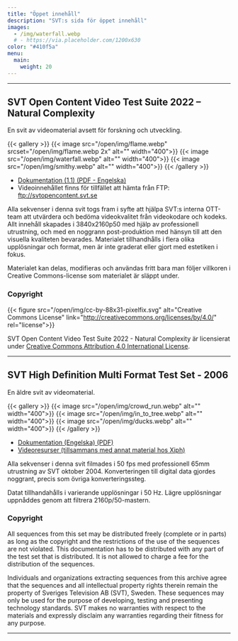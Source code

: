```yaml
---
title: "Öppet innehåll"
description: "SVT:s sida för öppet innehåll"
images:
  - /img/waterfall.webp
  # - https://via.placeholder.com/1200x630
color: "#410f5a"
menu:
  main:
    weight: 20
---
```


---

## SVT Open Content Video Test Suite 2022 – Natural Complexity

En svit av videomaterial avsett för forskning och utveckling.

{{< gallery >}}
{{< image src="/open/img/flame.webp" srcset="/open/img/flame.webp 2x" alt="" width="400">}}
{{< image src="/open/img/waterfall.webp" alt="" width="400">}}
{{< image src="/open/img/smithy.webp" alt="" width="400">}}
{{< /gallery >}}

- [Dokumentation (1.1) (PDF - Engelska)](/docs/SVT_Open_Content_Video_Test_Suite_2022_Natural_Complexity_v1-1-reduced.pdf)
- Videoinnehållet finns för tillfället att hämta från FTP: ftp://svtopencontent.svt.se

Alla sekvenser i denna svit togs fram i syfte att hjälpa SVT:s interna OTT-team att utvärdera och bedöma videokvalitet från videokodare och kodeks.
Allt innehåll skapades i 3840x2160p50 med hjälp av professionell utrustning, och med en noggrann post-produktion med hänsyn till att den visuella kvaliteten bevarades.
Materialet tillhandhålls i flera olika upplösningar och format, men är inte graderat eller gjort med estetiken i fokus.

Materialet kan delas, modifieras och användas fritt bara man följer villkoren i Creative Commons-license som materialet är släppt under.

### Copyright

{{< figure src="/open/img/cc-by-88x31-pixelfix.svg" alt="Creative Commons License" link="http://creativecommons.org/licenses/by/4.0/" rel="license">}}

SVT Open Content Video Test Suite 2022 - Natural Complexity är licensierat under [Creative Commons Attribution 4.0 International License](http://creativecommons.org/licenses/by/4.0/).

---

## SVT High Definition Multi Format Test Set - 2006

En äldre svit av videomaterial.

{{< gallery >}}
{{< image src="/open/img/crowd_run.webp" alt="" width="400">}}
{{< image src="/open/img/in_to_tree.webp" alt="" width="400">}}
{{< image src="/open/img/ducks.webp" alt="" width="400">}}
{{< /gallery >}}

- [Dokumentation (Engelska) (PDF)](https://media.xiph.org/video/derf/vqeg.its.bldrdoc.gov/HDTV/SVT_MultiFormat/SVT_MultiFormat_v10.pdf)
- [Videoresurser (tillsammans med annat material hos Xiph)](https://media.xiph.org/video/derf/)

Alla sekvenser i denna svit filmades i 50 fps med professionell 65mm utrustning av SVT oktober 2004.
Konverteringen till digital data gjordes noggrant, precis som övriga konverteringssteg.

Datat tillhandahålls i varierande upplösningar i 50 Hz. Lägre upplösningar uppnåddes genom att filtrera 2160p/50-mastern.

### Copyright

All sequences from this set may be distributed freely (complete or in parts) as long as the
copyright and the restrictions of the use of the sequences are not violated.
This documentation has to be distributed with any part of the test set that is distributed.
It is not allowed to charge a fee for the distribution of the sequences.

Individuals and organizations extracting sequences from this archive agree that the sequences
and all intellectual property rights therein remain the property of Sveriges Television AB
(SVT), Sweden. These sequences may only be used for the purpose of developing, testing and
presenting technology standards. SVT makes no warranties with respect to the materials and
expressly disclaim any warranties regarding their fitness for any purpose.

---
